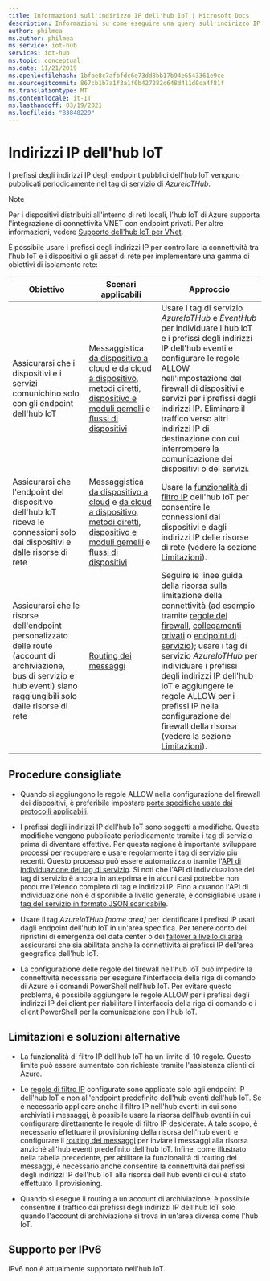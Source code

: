 ```yaml
---
title: Informazioni sull'indirizzo IP dell'hub IoT | Microsoft Docs
description: Informazioni su come eseguire una query sull'indirizzo IP dell'hub IoT e sulle relative proprietà. È possibile che l'indirizzo IP dell'hub IoT venga modificato in determinati scenari, ad esempio nel ripristino di emergenza o nel failover a livello di area.
author: philmea
ms.author: philmea
ms.service: iot-hub
services: iot-hub
ms.topic: conceptual
ms.date: 11/21/2019
ms.openlocfilehash: 1bfae8c7afbfdc6e73dd8bb17b94e6543361e9ce
ms.sourcegitcommit: 867cb1b7a1f3a1f0b427282c648d411d0ca4f81f
ms.translationtype: MT
ms.contentlocale: it-IT
ms.lasthandoff: 03/19/2021
ms.locfileid: "83848229"
---
```

# <a name="iot-hub-ip-addresses"></a>Indirizzi IP dell'hub IoT

I prefissi degli indirizzi IP degli endpoint pubblici dell'hub IoT vengono pubblicati periodicamente nel [tag di servizio](../virtual-network/service-tags-overview.md) di _AzureIoTHub_.

> [!NOTE]
> Per i dispositivi distribuiti all'interno di reti locali, l'hub IoT di Azure supporta l'integrazione di connettività VNET con endpoint privati. Per altre informazioni, vedere [Supporto dell'hub IoT per VNet](./virtual-network-support.md).


È possibile usare i prefissi degli indirizzi IP per controllare la connettività tra l'hub IoT e i dispositivi o gli asset di rete per implementare una gamma di obiettivi di isolamento rete:

| Obiettivo | Scenari applicabili | Approccio |
|------|-----------|----------|
| Assicurarsi che i dispositivi e i servizi comunichino solo con gli endpoint dell'hub IoT | Messaggistica [da dispositivo a cloud](./iot-hub-devguide-messaging.md) e [da cloud a dispositivo](./iot-hub-devguide-messages-c2d.md), [metodi diretti](./iot-hub-devguide-direct-methods.md), [dispositivo e moduli gemelli](./iot-hub-devguide-device-twins.md) e [flussi di dispositivi](./iot-hub-device-streams-overview.md) | Usare i tag di servizio _AzureIoTHub_ e _EventHub_ per individuare l'hub IoT e i prefissi degli indirizzi IP dell'hub eventi e configurare le regole ALLOW nell'impostazione del firewall di dispositivi e servizi per i prefissi degli indirizzi IP. Eliminare il traffico verso altri indirizzi IP di destinazione con cui interrompere la comunicazione dei dispositivi o dei servizi. |
| Assicurarsi che l'endpoint del dispositivo dell'hub IoT riceva le connessioni solo dai dispositivi e dalle risorse di rete | Messaggistica [da dispositivo a cloud](./iot-hub-devguide-messaging.md) e [da cloud a dispositivo](./iot-hub-devguide-messages-c2d.md), [metodi diretti](./iot-hub-devguide-direct-methods.md), [dispositivo e moduli gemelli](./iot-hub-devguide-device-twins.md) e [flussi di dispositivi](./iot-hub-device-streams-overview.md) | Usare la [funzionalità di filtro IP](iot-hub-ip-filtering.md) dell'hub IoT per consentire le connessioni dai dispositivi e dagli indirizzi IP delle risorse di rete (vedere la sezione [Limitazioni](#limitations-and-workarounds)). | 
| Assicurarsi che le risorse dell'endpoint personalizzato delle route (account di archiviazione, bus di servizio e hub eventi) siano raggiungibili solo dalle risorse di rete | [Routing dei messaggi](./iot-hub-devguide-messages-d2c.md) | Seguire le linee guida della risorsa sulla limitazione della connettività (ad esempio tramite [regole del firewall](../storage/common/storage-network-security.md), [collegamenti privati](../private-link/private-endpoint-overview.md) o [endpoint di servizio](../virtual-network/virtual-network-service-endpoints-overview.md)); usare i tag di servizio _AzureIoTHub_ per individuare i prefissi degli indirizzi IP dell'hub IoT e aggiungere le regole ALLOW per i prefissi IP nella configurazione del firewall della risorsa (vedere la sezione [Limitazioni](#limitations-and-workarounds)). |



## <a name="best-practices"></a>Procedure consigliate

* Quando si aggiungono le regole ALLOW nella configurazione del firewall dei dispositivi, è preferibile impostare [porte specifiche usate dai protocolli applicabili](./iot-hub-devguide-protocols.md#port-numbers).

* I prefissi degli indirizzi IP dell'hub IoT sono soggetti a modifiche. Queste modifiche vengono pubblicate periodicamente tramite i tag di servizio prima di diventare effettive. Per questa ragione è importante sviluppare processi per recuperare e usare regolarmente i tag di servizio più recenti. Questo processo può essere automatizzato tramite l'[API di individuazione dei tag di servizio](../virtual-network/service-tags-overview.md#service-tags-on-premises). Si noti che l'API di individuazione dei tag di servizio è ancora in anteprima e in alcuni casi potrebbe non produrre l'elenco completo di tag e indirizzi IP. Fino a quando l'API di individuazione non è disponibile a livello generale, è consigliabile usare i [tag del servizio in formato JSON scaricabile](../virtual-network/service-tags-overview.md#discover-service-tags-by-using-downloadable-json-files). 

* Usare il tag *AzureIoTHub.[nome area]* per identificare i prefissi IP usati dagli endpoint dell'hub IoT in un'area specifica. Per tenere conto dei ripristini di emergenza del data center o dei [failover a livello di area](iot-hub-ha-dr.md) assicurarsi che sia abilitata anche la connettività ai prefissi IP dell'area geografica dell'hub IoT.

* La configurazione delle regole del firewall nell'hub IoT può impedire la connettività necessaria per eseguire l'interfaccia della riga di comando di Azure e i comandi PowerShell nell'hub IoT. Per evitare questo problema, è possibile aggiungere le regole ALLOW per i prefissi degli indirizzi IP dei client per riabilitare l'interfaccia della riga di comando o i client PowerShell per la comunicazione con l'hub IoT.  


## <a name="limitations-and-workarounds"></a>Limitazioni e soluzioni alternative

* La funzionalità di filtro IP dell'hub IoT ha un limite di 10 regole. Questo limite può essere aumentato con richieste tramite l'assistenza clienti di Azure. 

* Le [regole di filtro IP](iot-hub-ip-filtering.md) configurate sono applicate solo agli endpoint IP dell'hub IoT e non all'endpoint predefinito dell'hub eventi dell'hub IoT. Se è necessario applicare anche il filtro IP nell'hub eventi in cui sono archiviati i messaggi, è possibile usare la risorsa dell'hub eventi in cui configurare direttamente le regole di filtro IP desiderate. A tale scopo, è necessario effettuare il provisioning della risorsa dell'hub eventi e configurare il [routing dei messaggi](./iot-hub-devguide-messages-d2c.md) per inviare i messaggi alla risorsa anziché all'hub eventi predefinito dell'hub IoT. Infine, come illustrato nella tabella precedente, per abilitare la funzionalità di routing dei messaggi, è necessario anche consentire la connettività dai prefissi degli indirizzi IP dell'hub IoT alla risorsa dell'hub eventi di cui è stato effettuato il provisioning.

* Quando si esegue il routing a un account di archiviazione, è possibile consentire il traffico dai prefissi degli indirizzi IP dell'hub IoT solo quando l'account di archiviazione si trova in un'area diversa come l'hub IoT.

## <a name="support-for-ipv6"></a>Supporto per IPv6 

IPv6 non è attualmente supportato nell'hub IoT.
